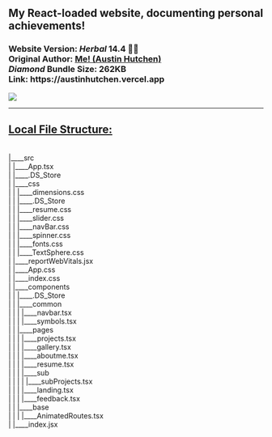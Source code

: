 <h2>My React-loaded website, documenting personal achievements!</h2>  <h3>Website Version: <i>Herbal</i> <b> 14.4 🧉🍵 </b> 
<br/> Original Author: <u><b>Me! (Austin Hutchen) </b></u> 
<br/>  <i> Diamond </i>Bundle Size: <b> 262KB </b>
<br/> Link: <b> https://austinhutchen.vercel.app </b>
 </h3>
 <img src ="https://github.com/austinhutchen/austinscode/assets/93489691/e1a761ab-9025-442f-a739-b883f5b69745"/>


<hr/>
 <u> <h2> Local File Structure: </h2> </u> <br/>
|____src <br/>
| |____App.tsx <br/>
| |____.DS_Store <br/>
| |____css <br/>
| | |____dimensions.css <br/>
| | |____.DS_Store <br/>
| | |____resume.css <br/>
| | |____slider.css <br/>
| | |____navBar.css <br/>
| | |____spinner.css <br/>
| | |____fonts.css <br/>
| | |____TextSphere.css <br/>
| |____reportWebVitals.jsx <br/>
| |____App.css <br/>
| |____index.css <br/>
| |____components <br/>
| | |____.DS_Store <br/>
| | |____common <br/>
| | | |____navbar.tsx <br/>
| | | |____symbols.tsx <br/>
| | |____pages <br/>
| | | |____projects.tsx <br/>
| | | |____gallery.tsx <br/>
| | | |____aboutme.tsx <br/>
| | | |____resume.tsx <br/>
| | | |____sub <br/>
| | | | |____subProjects.tsx <br/>
| | | |____landing.tsx <br/>
| | | |____feedback.tsx <br/>
| | |____base <br/>
| | | |____AnimatedRoutes.tsx <br/>
| |____index.jsx <br/>
